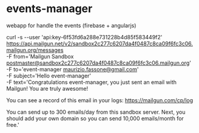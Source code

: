 # events-manager
webapp for handle the events (firebase + angularjs)


curl -s --user 'api:key-6f53fd6a288e731228b4d85f583449f2' \
    https://api.mailgun.net/v2/sandbox2c277c6207da4f0487c8ca09f6fc3c06.mailgun.org/messages \
    -F from='Mailgun Sandbox <postmaster@sandbox2c277c6207da4f0487c8ca09f6fc3c06.mailgun.org>' \
    -F to='event-manager <maurizio.fassone@gmail.com>'\
    -F subject='Hello event-manager' \
    -F text='Congratulations event-manager, you just sent an email with Mailgun!  You are truly awesome! 

You can see a record of this email in your logs: https://mailgun.com/cp/log 

You can send up to 300 emails/day from this sandbox server. Next, you should add your own domain so you can send 10,000 emails/month for free.'
